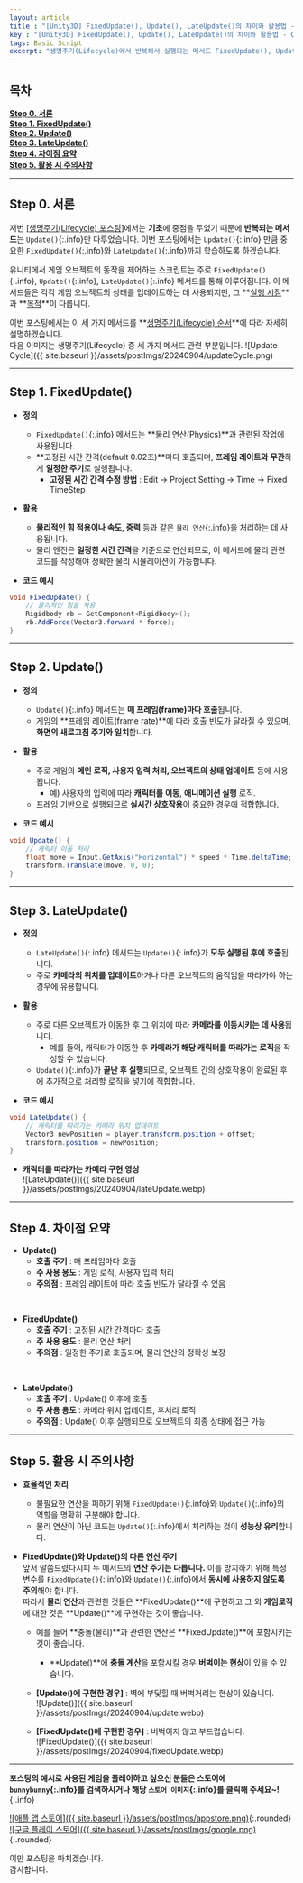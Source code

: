 ```yaml
---
layout: article 
title : "[Unity3D] FixedUpdate(), Update(), LateUpdate()의 차이와 활용법 - CCGrape"
key : "[Unity3D] FixedUpdate(), Update(), LateUpdate()의 차이와 활용법 - CCGrape"
tags: Basic Script 
excerpt: "생명주기(Lifecycle)에서 반복해서 실행되는 메서드 FixedUpdate(), Update(), LateUpdate()에 대해서 알아봅니다."
---
```


## 목차
**[Step 0. 서론](#step-0-서론)<br/>**
**[Step 1. FixedUpdate()](#step-1-fixedupdate)<br/>**
**[Step 2. Update()](#step-2-update)<br/>**
**[Step 3. LateUpdate()](#step-3-lateupdate)<br/>**
**[Step 4. 차이점 요약](#step-4-차이점-요약)<br/>**
**[Step 5. 활용 시 주의사항](#step-5-활용-시-주의사항)<br/>**

---
## Step 0. 서론 

저번 [[생명주기(Lifecycle) 포스팅]](https://cottoncandygrape.github.io/2024/09/03/Unity-Lifecycle.html)에서는 **기초**에 중점을 두었기 때문에 **반복되는 메서드**는 `Update()`{:.info}만 다루었습니다.
이번 포스팅에서는 `Update()`{:.info} 만큼 중요한 `FixedUpdate()`{:.info}와 `LateUpdate()`{:.info}까지 학습하도록 하겠습니다.

유니티에서 게임 오브젝트의 동작을 제어하는 스크립트는 주로 `FixedUpdate()`{:.info}, `Update()`{:.info}, `LateUpdate()`{:.info} 메서드를 통해 이루어집니다. 이 메서드들은 각각 게임 오브젝트의 상태를 업데이트하는 데 사용되지만, 그 **<u>실행 시점</u>**과 **<u>목적</u>**이 다릅니다.

이번 포스팅에서는 이 세 가지 메서드를 **<u>생명주기(Lifecycle) 순서</u>**에 따라 자세히 설명하겠습니다.     
다음 이미지는 생명주기(Lifecycle) 중 세 가지 메서드 관련 부분입니다.
![Update Cycle]({{ site.baseurl }}/assets/postImgs/20240904/updateCycle.png)

---
## Step 1. FixedUpdate()

- **정의**
    - `FixedUpdate()`{:.info} 메서드는 **물리 연산(Physics)**과 관련된 작업에 사용됩니다. 
    - **고정된 시간 간격(default 0.02초)**마다 호출되며, **프레임 레이트와 무관**하게 **일정한 주기**로 실행됩니다.
        - **고정된 시간 간격 수정 방법** : Edit → Project Setting → Time → Fixed TimeStep

- **활용**
    - **물리적인 힘 적용이나 속도, 중력** 등과 같은 `물리 연산`{:.info}을 처리하는 데 사용됩니다. 
    - 물리 엔진은 **일정한 시간 간격**을 기준으로 연산되므로, 이 메서드에 물리 관련 코드를 작성해야 정확한 물리 시뮬레이션이 가능합니다.

- **코드 예시** 
```cs
void FixedUpdate() {
    // 물리적인 힘을 적용
    Rigidbody rb = GetComponent<Rigidbody>();
    rb.AddForce(Vector3.forward * force);
}
```

---
## Step 2. Update()

- **정의**
    - `Update()`{:.info} 메서드는 **매 프레임(frame)마다 호출**됩니다. 
    - 게임의 **프레임 레이트(frame rate)**에 따라 호출 빈도가 달라질 수 있으며, **화면의 새로고침 주기와 일치**합니다.

- **활용**
    - 주로 게임의 **메인 로직, 사용자 입력 처리, 오브젝트의 상태 업데이트** 등에 사용됩니다.
        - 예) 사용자의 입력에 따라 **캐릭터를 이동**, **애니메이션 실행** 로직.
    - 프레임 기반으로 실행되므로 **실시간 상호작용**이 중요한 경우에 적합합니다.

- **코드 예시**
```cs
void Update() {
    // 캐릭터 이동 처리
    float move = Input.GetAxis("Horizontal") * speed * Time.deltaTime;
    transform.Translate(move, 0, 0);
}
```

---
## Step 3. LateUpdate()

- **정의**
    - `LateUpdate()`{:.info} 메서드는 `Update()`{:.info}가 **모두 실행된 후에 호출**됩니다. 
    - 주로 **카메라의 위치를 업데이트**하거나 다른 오브젝트의 움직임을 따라가야 하는 경우에 유용합니다.

- **활용**
    - 주로 다른 오브젝트가 이동한 후 그 위치에 따라 **카메라를 이동시키는 데 사용**됩니다. 
        - 예를 들어, 캐릭터가 이동한 후 **카메라가 해당 캐릭터를 따라가는 로직**을 작성할 수 있습니다.
    - `Update()`{:.info}가 **끝난 후 실행**되므로, 오브젝트 간의 상호작용이 완료된 후에 추가적으로 처리할 로직을 넣기에 적합합니다.

- **코드 예시**
```cs
void LateUpdate() {
    // 캐릭터를 따라가는 카메라 위치 업데이트
    Vector3 newPosition = player.transform.position + offset;
    transform.position = newPosition;
}
```

- **캐릭터를 따라가는 카메라 구현 영상**    
![LateUpdate()]({{ site.baseurl }}/assets/postImgs/20240904/lateUpdate.webp)

---
## Step 4. 차이점 요약

- **Update()**
    - **호출 주기** : 매 프레임마다 호출
    - **주 사용 용도** : 게임 로직, 사용자 입력 처리
    - **주의점** : 프레임 레이트에 따라 호출 빈도가 달라질 수 있음      
<br/>

- **FixedUpdate()**
    - **호출 주기** : 고정된 시간 간격마다 호출
    - **주 사용 용도** : 물리 연산 처리
    - **주의점** : 일정한 주기로 호출되며, 물리 연산의 정확성 보장      
<br/>

- **LateUpdate()**
    - **호출 주기** : Update() 이후에 호출
    - **주 사용 용도** : 카메라 위치 업데이트, 후처리 로직 
    - **주의점** : Update() 이후 실행되므로 오브젝트의 최종 상태에 접근 가능

---
## Step 5. 활용 시 주의사항

- **효율적인 처리** 
    - 불필요한 연산을 피하기 위해 `FixedUpdate()`{:.info}와 `Update()`{:.info}의 역할을 명확히 구분해야 합니다. 
    - 물리 연산이 아닌 코드는 `Update()`{:.info}에서 처리하는 것이 **성능상 유리**합니다.

- **FixedUpdate()와 Update()의 다른 연산 주기**     
앞서 말씀드렸다시피 두 메서드의 **연산 주기는 다릅니다.** 이를 방지하기 위해 특정 변수를 `FixedUpdate()`{:.info}와 `Update()`{:.info}에서 **동시에 사용하지 않도록 주의**해야 합니다.      
따라서 **물리 연산**과 관련한 것들은 **FixedUpdate()**에 구현하고 그 외 **게임로직**에 대한 것은 **Update()**에 구현하는 것이 좋습니다.

    - 예를 들어 **충돌(물리)**과 관련한 연산은 **FixedUpdate()**에 포함시키는 것이 좋습니다.
        - **Update()**에 **충돌 계산**을 포함시킬 경우 **버벅이는 현상**이 있을 수 있습니다.

    - **[Update()에 구현한 경우]** : 벽에 부딪힐 때 버벅거리는 현상이 있습니다.      
    ![Update()]({{ site.baseurl }}/assets/postImgs/20240904/update.webp)
 
    - **[FixedUpdate()에 구현한 경우]** : 버벅이지 않고 부드럽습니다.     
    ![FixedUpdate()]({{ site.baseurl }}/assets/postImgs/20240904/fixedUpdate.webp)

---
**포스팅의 예시로 사용된 게임을 플레이하고 싶으신 분들은 스토어에 `bunnybunny`{:.info}를 검색하시거나 해당 `스토어 이미지`{:.info}를 클릭해 주세요~!**
{:.info}

[![애플 앱 스토어]({{ site.baseurl }}/assets/postImgs/appstore.png)](https://apps.apple.com/kr/app/bunnybunny-io/id6504274647?platform=iphone){:.rounded}
[![구글 플레이 스토어]({{ site.baseurl }}/assets/postImgs/google.png)](https://play.google.com/store/apps/details?id=com.ccGrape.BunnyBunny){:.rounded}

이만 포스팅을 마치겠습니다.     
감사합니다.